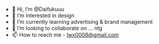 - 👋 Hi, I’m @Daifukuuu
- 👀 I’m interested in design
- 🌱 I’m currently learning advertising & brand management
- 💞️ I’m looking to collaborate on ... ntg
- 📫 How to reach me - lwx0008@gmail.com

<!---
Daifukuuu/Daifukuuu is a ✨ special ✨ repository because its `README.md` (this file) appears on your GitHub profile.
You can click the Preview link to take a look at your changes.
--->
